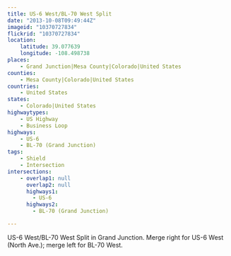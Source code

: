 ```yaml
---
title: US-6 West/BL-70 West Split
date: "2013-10-08T09:49:44Z"
imageid: "10370727834"
flickrid: "10370727834"
location:
    latitude: 39.077639
    longitude: -108.498738
places:
    - Grand Junction|Mesa County|Colorado|United States
counties:
    - Mesa County|Colorado|United States
countries:
    - United States
states:
    - Colorado|United States
highwaytypes:
    - US Highway
    - Business Loop
highways:
    - US-6
    - BL-70 (Grand Junction)
tags:
    - Shield
    - Intersection
intersections:
    - overlap1: null
      overlap2: null
      highways1:
        - US-6
      highways2:
        - BL-70 (Grand Junction)

---
```

US-6 West/BL-70 West Split in Grand Junction.  Merge right for US-6 West (North Ave.); merge left for BL-70 West.